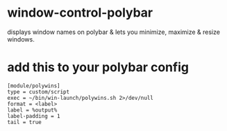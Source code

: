 # window-control-polybar
displays window names on polybar &amp; lets you minimize, maximize &amp; resize windows.

# add this to your polybar config

```
[module/polywins]
type = custom/script
exec = ~/bin/win-launch/polywins.sh 2>/dev/null
format = <label>
label = %output%
label-padding = 1
tail = true
```
